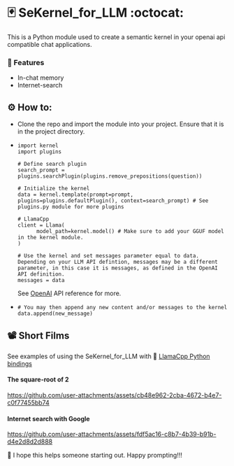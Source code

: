 # 🃏 SeKernel_for_LLM :octocat:
This is a Python module used to create a semantic kernel in your openai api compatible chat applications.

### 🍬 Features
- In-chat memory
- Internet-search

## ⚙️ How to:
- Clone the repo and import the module into your project. Ensure that it is in the project directory.
- ```
  import kernel
  import plugins

  # Define search plugin
  search_prompt = plugins.searchPlugin(plugins.remove_prepositions(question))

  # Initialize the kernel
  data = kernel.template(prompt=prompt, plugins=plugins.defaultPlugin(), context=search_prompt) # See plugins.py module for more plugins

  # LlamaCpp
  client = Llama(
        model_path=kernel.model() # Make sure to add your GGUF model in the kernel module.
  )

  # Use the kernel and set messages parameter equal to data. Depending on your LLM API defintion, messages may be a different parameter, in this case it is messages, as defined in the OpenAI API definition.
  messages = data
  ```
  See [OpenAI](https://platform.openai.com/docs/api-reference/chat/create) API reference for more.
- ```
  # You may then append any new content and/or messages to the kernel
  data.append(new_message)
  ```
## 📽️ Short Films
See examples of using the SeKernel_for_LLM with 🦙 [LlamaCpp Python bindings](https://github.com/abetlen/llama-cpp-python)

#### The square-root of 2
https://github.com/user-attachments/assets/cb48e962-2cba-4672-b4e7-c0f77455bb74

#### Internet search with Google
https://github.com/user-attachments/assets/fdf5ac16-c8b7-4b39-b91b-d4e2d8d2d888




🍾 I hope this helps someone starting out. Happy prompting!!!
